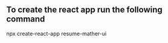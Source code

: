 To create the react app run the following command
---------------------------------------------------

npx create-react-app resume-mather-ui